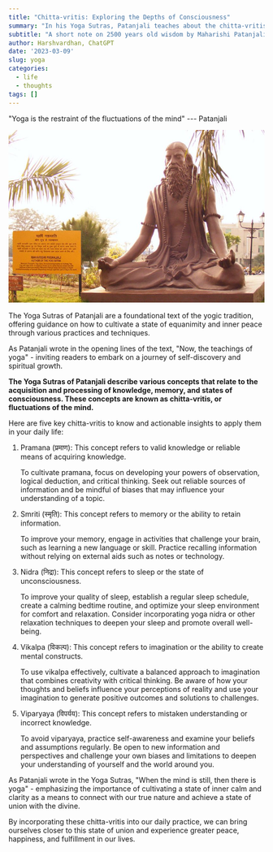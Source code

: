 ```yaml
---
title: "Chitta-vritis: Exploring the Depths of Consciousness"
summary: "In his Yoga Sutras, Patanjali teaches about the chitta-vritis, or mental fluctuations, and offers timeless tips on how to cultivate inner peace and clarity. Through the chitta-vritis of pramana, smriti, nidra, vikalpa, and viparyaya, Patanjali offers insights into the workings of the mind and how we can cultivate greater awareness and understanding of our own mental processes."
subtitle: "A short note on 2500 years old wisdom by Maharishi Patanjali on how to transform your mind and elevate your consciousness."
author: Harshvardhan, ChatGPT
date: '2023-03-09'
slug: yoga
categories:
  - life
  - thoughts
tags: []
---
```


"Yoga is the restraint of the fluctuations of the mind" --- Patanjali

![](featured.jpg)

The Yoga Sutras of Patanjali are a foundational text of the yogic tradition, offering guidance on how to cultivate a state of equanimity and inner peace through various practices and techniques.

As Patanjali wrote in the opening lines of the text, "Now, the teachings of yoga" - inviting readers to embark on a journey of self-discovery and spiritual growth.

**The Yoga Sutras of Patanjali describe various concepts that relate to the acquisition and processing of knowledge, memory, and states of consciousness. These concepts are known as chitta-vritis, or fluctuations of the mind.**

Here are five key chitta-vritis to know and actionable insights to apply them in your daily life:

1.  Pramana (प्रमाण): This concept refers to valid knowledge or reliable means of acquiring knowledge.

    To cultivate pramana, focus on developing your powers of observation, logical deduction, and critical thinking. Seek out reliable sources of information and be mindful of biases that may influence your understanding of a topic.

2.  Smriti (स्मृति): This concept refers to memory or the ability to retain information.

    To improve your memory, engage in activities that challenge your brain, such as learning a new language or skill. Practice recalling information without relying on external aids such as notes or technology.

3.  Nidra (निद्रा): This concept refers to sleep or the state of unconsciousness.

    To improve your quality of sleep, establish a regular sleep schedule, create a calming bedtime routine, and optimize your sleep environment for comfort and relaxation. Consider incorporating yoga nidra or other relaxation techniques to deepen your sleep and promote overall well-being.

4.  Vikalpa (विकल्प): This concept refers to imagination or the ability to create mental constructs.

    To use vikalpa effectively, cultivate a balanced approach to imagination that combines creativity with critical thinking. Be aware of how your thoughts and beliefs influence your perceptions of reality and use your imagination to generate positive outcomes and solutions to challenges.

5.  Viparyaya (विपर्यय): This concept refers to mistaken understanding or incorrect knowledge.

    To avoid viparyaya, practice self-awareness and examine your beliefs and assumptions regularly. Be open to new information and perspectives and challenge your own biases and limitations to deepen your understanding of yourself and the world around you.

As Patanjali wrote in the Yoga Sutras, "When the mind is still, then there is yoga" - emphasizing the importance of cultivating a state of inner calm and clarity as a means to connect with our true nature and achieve a state of union with the divine.

By incorporating these chitta-vritis into our daily practice, we can bring ourselves closer to this state of union and experience greater peace, happiness, and fulfillment in our lives.

